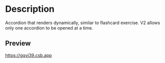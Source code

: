 # Description

Accordion that renders dynamically, similar to flashcard exercise. V2 allows only one accordion to be opened at a time.

## Preview

https://gqvj39.csb.app

